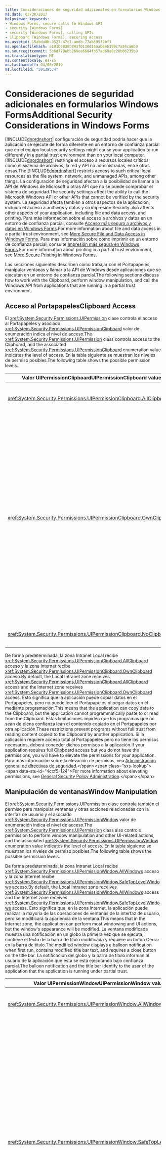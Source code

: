 ```yaml
---
title: Consideraciones de seguridad adicionales en formularios Windows Forms
ms.date: 03/30/2017
helpviewer_keywords:
- Windows Forms, secure calls to Windows API
- security [Windows Forms]
- security [Windows Forms], calling APIs
- Clipboard [Windows Forms], securing access
ms.assetid: 15abda8b-0527-47c7-aedb-77ab595f2bf1
ms.openlocfilehash: a101b5838b843f0130d16aab6eb199c7a54ca6b9
ms.sourcegitcommit: 5b6d778ebb269ee6684fb57ad69a8c28b06235b9
ms.translationtype: MT
ms.contentlocale: es-ES
ms.lasthandoff: 04/08/2019
ms.locfileid: "59139534"
---
```

# <a name="additional-security-considerations-in-windows-forms"></a><span data-ttu-id="4ccf5-102">Consideraciones de seguridad adicionales en formularios Windows Forms</span><span class="sxs-lookup"><span data-stu-id="4ccf5-102">Additional Security Considerations in Windows Forms</span></span>
[!INCLUDE[dnprdnshort](../../../includes/dnprdnshort-md.md)] <span data-ttu-id="4ccf5-103">configuración de seguridad podría hacer que la aplicación se ejecute de forma diferente en un entorno de confianza parcial que en el equipo local.</span><span class="sxs-lookup"><span data-stu-id="4ccf5-103">security settings might cause your application to run differently in a partial trust environment than on your local computer.</span></span> <span data-ttu-id="4ccf5-104">[!INCLUDE[dnprdnshort](../../../includes/dnprdnshort-md.md)] restringe el acceso a recursos locales críticos como el sistema de archivos, la red y API no administradas, entre otras cosas.</span><span class="sxs-lookup"><span data-stu-id="4ccf5-104">The [!INCLUDE[dnprdnshort](../../../includes/dnprdnshort-md.md)] restricts access to such critical local resources as the file system, network, and unmanaged APIs, among other things.</span></span> <span data-ttu-id="4ccf5-105">La configuración de seguridad afectan a la posibilidad de llamar a la API de Windows de Microsoft u otras API que no se puede comprobar el sistema de seguridad.</span><span class="sxs-lookup"><span data-stu-id="4ccf5-105">The security settings affect the ability to call the Microsoft Windows API or other APIs that cannot be verified by the security system.</span></span> <span data-ttu-id="4ccf5-106">La seguridad afecta también a otros aspectos de la aplicación, incluido el acceso a archivos y datos y su impresión.</span><span class="sxs-lookup"><span data-stu-id="4ccf5-106">Security also affects other aspects of your application, including file and data access, and printing.</span></span> <span data-ttu-id="4ccf5-107">Para más información sobre el acceso a archivos y datos en un entorno de confianza parcial, consulte [Acceso más seguro a archivos y datos en Windows Forms](more-secure-file-and-data-access-in-windows-forms.md).</span><span class="sxs-lookup"><span data-stu-id="4ccf5-107">For more information about file and data access in a partial trust environment, see [More Secure File and Data Access in Windows Forms](more-secure-file-and-data-access-in-windows-forms.md).</span></span> <span data-ttu-id="4ccf5-108">Para más información sobre cómo imprimir en un entorno de confianza parcial, consulte [Impresión más segura en Windows Forms](more-secure-printing-in-windows-forms.md).</span><span class="sxs-lookup"><span data-stu-id="4ccf5-108">For more information about printing in a partial trust environment, see [More Secure Printing in Windows Forms](more-secure-printing-in-windows-forms.md).</span></span>  
  
 <span data-ttu-id="4ccf5-109">Las secciones siguientes describen cómo trabajar con el Portapapeles, manipular ventanas y llamar a la API de Windows desde aplicaciones que se ejecutan en un entorno de confianza parcial.</span><span class="sxs-lookup"><span data-stu-id="4ccf5-109">The following sections discuss how to work with the Clipboard, perform window manipulation, and call the Windows API from applications that are running in a partial trust environment.</span></span>  
  
## <a name="clipboard-access"></a><span data-ttu-id="4ccf5-110">Acceso al Portapapeles</span><span class="sxs-lookup"><span data-stu-id="4ccf5-110">Clipboard Access</span></span>  
 <span data-ttu-id="4ccf5-111">El <xref:System.Security.Permissions.UIPermission> clase controla el acceso al Portapapeles y asociado <xref:System.Security.Permissions.UIPermissionClipboard> valor de enumeración indica el nivel de acceso.</span><span class="sxs-lookup"><span data-stu-id="4ccf5-111">The <xref:System.Security.Permissions.UIPermission> class controls access to the Clipboard, and the associated <xref:System.Security.Permissions.UIPermissionClipboard> enumeration value indicates the level of access.</span></span> <span data-ttu-id="4ccf5-112">En la tabla siguiente se muestran los niveles de permiso posibles.</span><span class="sxs-lookup"><span data-stu-id="4ccf5-112">The following table shows the possible permission levels.</span></span>  
  
|<span data-ttu-id="4ccf5-113">Valor UIPermissionClipboard</span><span class="sxs-lookup"><span data-stu-id="4ccf5-113">UIPermissionClipboard value</span></span>|<span data-ttu-id="4ccf5-114">Descripción</span><span class="sxs-lookup"><span data-stu-id="4ccf5-114">Description</span></span>|  
|---------------------------------|-----------------|  
|<xref:System.Security.Permissions.UIPermissionClipboard.AllClipboard>|<span data-ttu-id="4ccf5-115">El Portapapeles se puede utilizar sin límites.</span><span class="sxs-lookup"><span data-stu-id="4ccf5-115">The Clipboard can be used without restriction.</span></span>|  
|<xref:System.Security.Permissions.UIPermissionClipboard.OwnClipboard>|<span data-ttu-id="4ccf5-116">El Portapapeles se puede utilizar con ciertas limitaciones.</span><span class="sxs-lookup"><span data-stu-id="4ccf5-116">The Clipboard can be used with some restrictions.</span></span> <span data-ttu-id="4ccf5-117">La capacidad de colocar datos en el Portapapeles (operaciones del comando Copiar o Cortar) no está limitada.</span><span class="sxs-lookup"><span data-stu-id="4ccf5-117">The ability to put data on the Clipboard (Copy or Cut command operations) is unrestricted.</span></span> <span data-ttu-id="4ccf5-118">Los controles intrínsecos que acepten Pegar, como un cuadro de texto, pueden aceptar datos del Portapapeles, pero los controles de usuario no pueden leer el Portapapeles mediante programación.</span><span class="sxs-lookup"><span data-stu-id="4ccf5-118">Intrinsic controls that accept paste, such as a text box, can accept Clipboard data, but user controls cannot programmatically read from the Clipboard.</span></span>|  
|<xref:System.Security.Permissions.UIPermissionClipboard.NoClipboard>|<span data-ttu-id="4ccf5-119">No se puede usar el Portapapeles.</span><span class="sxs-lookup"><span data-stu-id="4ccf5-119">The Clipboard cannot be used.</span></span>|  
  
 <span data-ttu-id="4ccf5-120">De forma predeterminada, la zona Intranet Local recibe <xref:System.Security.Permissions.UIPermissionClipboard.AllClipboard> acceso y la zona Internet recibe <xref:System.Security.Permissions.UIPermissionClipboard.OwnClipboard> acceso.</span><span class="sxs-lookup"><span data-stu-id="4ccf5-120">By default, the Local Intranet zone receives <xref:System.Security.Permissions.UIPermissionClipboard.AllClipboard> access and the Internet zone receives <xref:System.Security.Permissions.UIPermissionClipboard.OwnClipboard> access.</span></span> <span data-ttu-id="4ccf5-121">Esto significa que la aplicación puede copiar datos en el Portapapeles, pero no puede leer el Portapapeles ni pegar datos en él mediante programación.</span><span class="sxs-lookup"><span data-stu-id="4ccf5-121">This means that the application can copy data to the Clipboard, but the application cannot programmatically paste to or read from the Clipboard.</span></span> <span data-ttu-id="4ccf5-122">Estas limitaciones impiden que los programas que no sean de plena confianza lean el contenido copiado en el Portapapeles por otra aplicación.</span><span class="sxs-lookup"><span data-stu-id="4ccf5-122">These restrictions prevent programs without full trust from reading content copied to the Clipboard by another application.</span></span> <span data-ttu-id="4ccf5-123">Si la aplicación requiere acceso total al Portapapeles pero no tiene los permisos necesarios, deberá conceder dichos permisos a la aplicación.</span><span class="sxs-lookup"><span data-stu-id="4ccf5-123">If your application requires full Clipboard access but you do not have the permissions, you will have to elevate the permissions for your application.</span></span> <span data-ttu-id="4ccf5-124">Para más información sobre la elevación de permisos, vea [Administración general de directivas de seguridad](https://docs.microsoft.com/previous-versions/dotnet/netframework-4.0/ed5htz45(v=vs.100)).</span><span class="sxs-lookup"><span data-stu-id="4ccf5-124">For more information about elevating permissions, see [General Security Policy Administration](https://docs.microsoft.com/previous-versions/dotnet/netframework-4.0/ed5htz45(v=vs.100)).</span></span>  
  
## <a name="window-manipulation"></a><span data-ttu-id="4ccf5-125">Manipulación de ventanas</span><span class="sxs-lookup"><span data-stu-id="4ccf5-125">Window Manipulation</span></span>  
 <span data-ttu-id="4ccf5-126">El <xref:System.Security.Permissions.UIPermission> clase controla también el permiso para manipular ventanas y otras acciones relacionadas con la interfaz de usuario y el asociado <xref:System.Security.Permissions.UIPermissionWindow> valor de enumeración indica el nivel de acceso.</span><span class="sxs-lookup"><span data-stu-id="4ccf5-126">The <xref:System.Security.Permissions.UIPermission> class also controls permission to perform window manipulation and other UI-related actions, and the associated <xref:System.Security.Permissions.UIPermissionWindow> enumeration value indicates the level of access.</span></span> <span data-ttu-id="4ccf5-127">En la tabla siguiente se muestran los niveles de permiso posibles.</span><span class="sxs-lookup"><span data-stu-id="4ccf5-127">The following table shows the possible permission levels.</span></span>  
  
 <span data-ttu-id="4ccf5-128">De forma predeterminada, la zona Intranet Local recibe <xref:System.Security.Permissions.UIPermissionWindow.AllWindows> acceso y la zona Internet recibe <xref:System.Security.Permissions.UIPermissionWindow.SafeTopLevelWindows> acceso.</span><span class="sxs-lookup"><span data-stu-id="4ccf5-128">By default, the Local Intranet zone receives <xref:System.Security.Permissions.UIPermissionWindow.AllWindows> access and the Internet zone receives <xref:System.Security.Permissions.UIPermissionWindow.SafeTopLevelWindows> access.</span></span> <span data-ttu-id="4ccf5-129">Esto significa que, en la zona Internet, la aplicación puede realizar la mayoría de las operaciones de ventanas de la interfaz de usuario, pero se modificará la apariencia de la ventana.</span><span class="sxs-lookup"><span data-stu-id="4ccf5-129">This means that in the Internet zone, the application can perform most windowing and UI actions, but the window's appearance will be modified.</span></span> <span data-ttu-id="4ccf5-130">La ventana modificada muestra una notificación en un globo la primera vez que se ejecuta, contiene el texto de la barra de título modificada y requiere un botón Cerrar en la barra de título.</span><span class="sxs-lookup"><span data-stu-id="4ccf5-130">The modified window displays a balloon notification when first run, contains modified title bar text, and requires a close button on the title bar.</span></span> <span data-ttu-id="4ccf5-131">La notificación del globo y la barra de título informan al usuario de la aplicación que esta se está ejecutando bajo confianza parcial.</span><span class="sxs-lookup"><span data-stu-id="4ccf5-131">The balloon notification and the title bar identify to the user of the application that the application is running under partial trust.</span></span>  
  
|<span data-ttu-id="4ccf5-132">Valor UIPermissionWindow</span><span class="sxs-lookup"><span data-stu-id="4ccf5-132">UIPermissionWindow value</span></span>|<span data-ttu-id="4ccf5-133">Descripción</span><span class="sxs-lookup"><span data-stu-id="4ccf5-133">Description</span></span>|  
|------------------------------|-----------------|  
|<xref:System.Security.Permissions.UIPermissionWindow.AllWindows>|<span data-ttu-id="4ccf5-134">Los usuarios pueden utilizar todas las ventanas y eventos de entrada de usuario sin restricciones.</span><span class="sxs-lookup"><span data-stu-id="4ccf5-134">Users can use all windows and user input events without restriction.</span></span>|  
|<xref:System.Security.Permissions.UIPermissionWindow.SafeTopLevelWindows>|<span data-ttu-id="4ccf5-135">Los usuarios solo pueden utilizar ventanas de nivel superior y ventanas secundarias más seguras para dibujar, y solo pueden utilizar eventos de entrada de datos del usuario para la interfaz de usuario dentro de dichas ventanas de nivel superior y ventanas secundarias.</span><span class="sxs-lookup"><span data-stu-id="4ccf5-135">Users can use only safer top-level windows and safer subwindows for drawing, and can use only user input events for the user interface within those top-level windows and subwindows.</span></span> <span data-ttu-id="4ccf5-136">Estas ventanas más seguras están claramente etiquetadas y tienen restricciones de tamaño máximo y mínimo.</span><span class="sxs-lookup"><span data-stu-id="4ccf5-136">These safer windows are clearly labeled and have minimum and maximum size restrictions.</span></span> <span data-ttu-id="4ccf5-137">Las restricciones de evitar los ataques de suplantación de identidad potencialmente perjudiciales, como la imitación de pantallas de inicio de sesión del sistema o el escritorio del sistema y restringe el acceso mediante programación principal de windows, la API relacionadas con el foco y el uso de la <xref:System.Windows.Forms.ToolTip> (control),</span><span class="sxs-lookup"><span data-stu-id="4ccf5-137">The restrictions prevent potentially harmful spoofing attacks, such as imitating system logon screens or the system desktop, and restricts programmatic access to parent windows, focus-related APIs, and use of the <xref:System.Windows.Forms.ToolTip> control,</span></span>|  
|<xref:System.Security.Permissions.UIPermissionWindow.SafeSubWindows>|<span data-ttu-id="4ccf5-138">Los usuarios solo pueden utilizar ventanas secundarias más seguras para dibujar, y solo pueden utilizar eventos de entrada del usuario para la interfaz de usuario dentro de esa ventana secundaria.</span><span class="sxs-lookup"><span data-stu-id="4ccf5-138">Users can use only safer subwindows for drawing, and can use only user input events for the user interface within that subwindow.</span></span> <span data-ttu-id="4ccf5-139">Un control mostrado en un explorador es un ejemplo de una ventana secundaria más segura.</span><span class="sxs-lookup"><span data-stu-id="4ccf5-139">A control displayed within a browser is an example of a safer subwindow.</span></span>|  
|<xref:System.Security.Permissions.UIPermissionWindow.NoWindows>|<span data-ttu-id="4ccf5-140">Los usuarios no pueden utilizar ninguna ventana ni ningún evento de interfaz de usuario.</span><span class="sxs-lookup"><span data-stu-id="4ccf5-140">Users cannot use any windows or user interface events.</span></span> <span data-ttu-id="4ccf5-141">No se puede utilizar ninguna interfaz de usuario.</span><span class="sxs-lookup"><span data-stu-id="4ccf5-141">No user interface can be used.</span></span>|  
  
 <span data-ttu-id="4ccf5-142">Cada nivel de permiso identificado por la <xref:System.Security.Permissions.UIPermissionWindow> enumeración permite menos acciones que el nivel por encima de él.</span><span class="sxs-lookup"><span data-stu-id="4ccf5-142">Each permission level identified by the <xref:System.Security.Permissions.UIPermissionWindow> enumeration allows fewer actions than the level above it.</span></span> <span data-ttu-id="4ccf5-143">Las tablas siguientes indican las acciones que están restringidas por la <xref:System.Security.Permissions.UIPermissionWindow.SafeTopLevelWindows> y <xref:System.Security.Permissions.UIPermissionWindow.SafeSubWindows> valores.</span><span class="sxs-lookup"><span data-stu-id="4ccf5-143">The following tables indicate the actions that are restricted by the <xref:System.Security.Permissions.UIPermissionWindow.SafeTopLevelWindows> and <xref:System.Security.Permissions.UIPermissionWindow.SafeSubWindows> values.</span></span> <span data-ttu-id="4ccf5-144">Para saber los permisos exactos necesarios para cada miembro, consulte el material de referencia de dicho miembro en la documentación de la biblioteca de clases de .NET Framework.</span><span class="sxs-lookup"><span data-stu-id="4ccf5-144">For exact permissions that are required for each member, see the reference for that member in the .NET Framework class library documentation.</span></span>  
  
 <xref:System.Security.Permissions.UIPermissionWindow.SafeTopLevelWindows> <span data-ttu-id="4ccf5-145">permiso restringe las acciones enumeradas en la tabla siguiente.</span><span class="sxs-lookup"><span data-stu-id="4ccf5-145">permission restricts the actions listed in the following table.</span></span>  
  
|<span data-ttu-id="4ccf5-146">Componente</span><span class="sxs-lookup"><span data-stu-id="4ccf5-146">Component</span></span>|<span data-ttu-id="4ccf5-147">Acciones restringidas</span><span class="sxs-lookup"><span data-stu-id="4ccf5-147">Restricted actions</span></span>|  
|---------------|------------------------|  
|<xref:System.Windows.Forms.Application>|<span data-ttu-id="4ccf5-148">-   Establecer la propiedad <xref:System.Windows.Forms.Application.SafeTopLevelCaptionFormat%2A>.</span><span class="sxs-lookup"><span data-stu-id="4ccf5-148">-   Setting the <xref:System.Windows.Forms.Application.SafeTopLevelCaptionFormat%2A> property.</span></span>|  
|<xref:System.Windows.Forms.Control>|<span data-ttu-id="4ccf5-149">-Obtener la <xref:System.Windows.Forms.Control.Parent%2A> propiedad.</span><span class="sxs-lookup"><span data-stu-id="4ccf5-149">-   Getting the <xref:System.Windows.Forms.Control.Parent%2A> property.</span></span><br /><span data-ttu-id="4ccf5-150">-   Establecer la propiedad `Region`.</span><span class="sxs-lookup"><span data-stu-id="4ccf5-150">-   Setting the `Region` property.</span></span><br /><span data-ttu-id="4ccf5-151">-Llamar el <xref:System.Windows.Forms.Control.FindForm%2A> , <xref:System.Windows.Forms.Control.Focus%2A>, <xref:System.Windows.Forms.Control.FromChildHandle%2A> y <xref:System.Windows.Forms.Control.FromHandle%2A>, <xref:System.Windows.Forms.Control.PreProcessMessage%2A>, <xref:System.Windows.Forms.Control.ReflectMessage%2A>, o <xref:System.Windows.Forms.Control.SetTopLevel%2A> método.</span><span class="sxs-lookup"><span data-stu-id="4ccf5-151">-   Calling the <xref:System.Windows.Forms.Control.FindForm%2A> , <xref:System.Windows.Forms.Control.Focus%2A>, <xref:System.Windows.Forms.Control.FromChildHandle%2A> and <xref:System.Windows.Forms.Control.FromHandle%2A>, <xref:System.Windows.Forms.Control.PreProcessMessage%2A>, <xref:System.Windows.Forms.Control.ReflectMessage%2A>, or <xref:System.Windows.Forms.Control.SetTopLevel%2A> method.</span></span><br /><span data-ttu-id="4ccf5-152">-Llamar el <xref:System.Windows.Forms.Control.GetChildAtPoint%2A> método si el control devuelto no es un elemento secundario del control que realiza la llamada.</span><span class="sxs-lookup"><span data-stu-id="4ccf5-152">-   Calling the <xref:System.Windows.Forms.Control.GetChildAtPoint%2A> method if the control returned is not a child of the calling control.</span></span><br /><span data-ttu-id="4ccf5-153">-   Modificar el foco en un control contenedor.</span><span class="sxs-lookup"><span data-stu-id="4ccf5-153">-   Modify control focus inside a container control.</span></span>|  
|<xref:System.Windows.Forms.Cursor>|<span data-ttu-id="4ccf5-154">-   Establecer la propiedad <xref:System.Windows.Forms.Cursor.Clip%2A>.</span><span class="sxs-lookup"><span data-stu-id="4ccf5-154">-   Setting the <xref:System.Windows.Forms.Cursor.Clip%2A> property.</span></span><br /><span data-ttu-id="4ccf5-155">-Llamar el <xref:System.Windows.Forms.Control.Hide%2A> método.</span><span class="sxs-lookup"><span data-stu-id="4ccf5-155">-   Calling the <xref:System.Windows.Forms.Control.Hide%2A> method.</span></span>|  
|<xref:System.Windows.Forms.DataGrid>|<span data-ttu-id="4ccf5-156">-Llamar el <xref:System.Windows.Forms.ContainerControl.ProcessTabKey%2A> método.</span><span class="sxs-lookup"><span data-stu-id="4ccf5-156">-   Calling the <xref:System.Windows.Forms.ContainerControl.ProcessTabKey%2A> method.</span></span>|  
|<xref:System.Windows.Forms.Form>|<span data-ttu-id="4ccf5-157">-Obtener la <xref:System.Windows.Forms.Form.ActiveForm%2A> o <xref:System.Windows.Forms.Form.MdiParent%2A> propiedad.</span><span class="sxs-lookup"><span data-stu-id="4ccf5-157">-   Getting the <xref:System.Windows.Forms.Form.ActiveForm%2A> or <xref:System.Windows.Forms.Form.MdiParent%2A> property.</span></span><br /><span data-ttu-id="4ccf5-158">-Establecer la <xref:System.Windows.Forms.Form.ControlBox%2A>, <xref:System.Windows.Forms.Form.ShowInTaskbar%2A>, o <xref:System.Windows.Forms.Form.TopMost%2A> propiedad.</span><span class="sxs-lookup"><span data-stu-id="4ccf5-158">-   Setting the <xref:System.Windows.Forms.Form.ControlBox%2A>, <xref:System.Windows.Forms.Form.ShowInTaskbar%2A>, or <xref:System.Windows.Forms.Form.TopMost%2A> property.</span></span><br /><span data-ttu-id="4ccf5-159">-Establecer la <xref:System.Windows.Forms.Form.Opacity%2A> propiedad por debajo del 50%.</span><span class="sxs-lookup"><span data-stu-id="4ccf5-159">-   Setting the <xref:System.Windows.Forms.Form.Opacity%2A> property below 50%.</span></span><br /><span data-ttu-id="4ccf5-160">-Establecer la <xref:System.Windows.Forms.Form.WindowState%2A> propiedad <xref:System.Windows.Forms.FormWindowState.Minimized> mediante programación.</span><span class="sxs-lookup"><span data-stu-id="4ccf5-160">-   Setting the <xref:System.Windows.Forms.Form.WindowState%2A> property to <xref:System.Windows.Forms.FormWindowState.Minimized> programmatically.</span></span><br /><span data-ttu-id="4ccf5-161">-Llamar el <xref:System.Windows.Forms.Form.Activate%2A> método.</span><span class="sxs-lookup"><span data-stu-id="4ccf5-161">-   Calling the <xref:System.Windows.Forms.Form.Activate%2A> method.</span></span><br /><span data-ttu-id="4ccf5-162">-El uso de la <xref:System.Windows.Forms.FormBorderStyle.None>, <xref:System.Windows.Forms.FormBorderStyle.FixedToolWindow>, y <xref:System.Windows.Forms.FormBorderStyle.SizableToolWindow><xref:System.Windows.Forms.FormBorderStyle> valores de enumeración.</span><span class="sxs-lookup"><span data-stu-id="4ccf5-162">-   Using the <xref:System.Windows.Forms.FormBorderStyle.None>, <xref:System.Windows.Forms.FormBorderStyle.FixedToolWindow>, and <xref:System.Windows.Forms.FormBorderStyle.SizableToolWindow><xref:System.Windows.Forms.FormBorderStyle> enumeration values.</span></span>|  
|<xref:System.Windows.Forms.NotifyIcon>|<span data-ttu-id="4ccf5-163">-Usar el <xref:System.Windows.Forms.NotifyIcon> componente está completamente restringido.</span><span class="sxs-lookup"><span data-stu-id="4ccf5-163">-   Using the <xref:System.Windows.Forms.NotifyIcon> component is completely restricted.</span></span>|  
  
 <span data-ttu-id="4ccf5-164">El <xref:System.Security.Permissions.UIPermissionWindow.SafeSubWindows> valor restringe las acciones enumeradas en la siguiente tabla, además a las limitaciones que impone el <xref:System.Security.Permissions.UIPermissionWindow.SafeTopLevelWindows> valor.</span><span class="sxs-lookup"><span data-stu-id="4ccf5-164">The <xref:System.Security.Permissions.UIPermissionWindow.SafeSubWindows> value restricts the actions listed in the following table, in addition to the restrictions placed by the <xref:System.Security.Permissions.UIPermissionWindow.SafeTopLevelWindows> value.</span></span>  
  
|<span data-ttu-id="4ccf5-165">Componente</span><span class="sxs-lookup"><span data-stu-id="4ccf5-165">Component</span></span>|<span data-ttu-id="4ccf5-166">Acciones restringidas</span><span class="sxs-lookup"><span data-stu-id="4ccf5-166">Restricted actions</span></span>|  
|---------------|------------------------|  
|<xref:System.Windows.Forms.CommonDialog>|<span data-ttu-id="4ccf5-167">-Mostrando un cuadro de diálogo derivado de la <xref:System.Windows.Forms.CommonDialog> clase.</span><span class="sxs-lookup"><span data-stu-id="4ccf5-167">-   Showing a dialog box derived from the <xref:System.Windows.Forms.CommonDialog> class.</span></span>|  
|<xref:System.Windows.Forms.Control>|<span data-ttu-id="4ccf5-168">-Llamar el <xref:System.Windows.Forms.Control.CreateGraphics%2A> método.</span><span class="sxs-lookup"><span data-stu-id="4ccf5-168">-   Calling the <xref:System.Windows.Forms.Control.CreateGraphics%2A> method.</span></span><br /><span data-ttu-id="4ccf5-169">-   Establecer la propiedad <xref:System.Windows.Forms.Control.Cursor%2A>.</span><span class="sxs-lookup"><span data-stu-id="4ccf5-169">-   Setting the <xref:System.Windows.Forms.Control.Cursor%2A> property.</span></span>|  
|<xref:System.Windows.Forms.Control.Cursor%2A>|<span data-ttu-id="4ccf5-170">-   Establecer la propiedad <xref:System.Windows.Forms.Cursor.Current%2A>.</span><span class="sxs-lookup"><span data-stu-id="4ccf5-170">-   Setting the <xref:System.Windows.Forms.Cursor.Current%2A> property.</span></span>|  
|<xref:System.Windows.Forms.MessageBox>|<span data-ttu-id="4ccf5-171">-Llamar el <xref:System.Windows.Forms.Form.Show%2A> método.</span><span class="sxs-lookup"><span data-stu-id="4ccf5-171">-   Calling the <xref:System.Windows.Forms.Form.Show%2A> method.</span></span>|  
  
### <a name="hosting-third-party-controls"></a><span data-ttu-id="4ccf5-172">Hospedaje de controles de terceros</span><span class="sxs-lookup"><span data-stu-id="4ccf5-172">Hosting Third-Party Controls</span></span>  
 <span data-ttu-id="4ccf5-173">Otro tipo de manipulación de ventanas es posible si los formularios hospedan controles de terceros.</span><span class="sxs-lookup"><span data-stu-id="4ccf5-173">Another kind of window manipulation can occur if your forms host third-party controls.</span></span> <span data-ttu-id="4ccf5-174">Un control de terceros es cualquier personalizado <xref:System.Windows.Forms.UserControl> que no se ha desarrollado y compilado usted mismo.</span><span class="sxs-lookup"><span data-stu-id="4ccf5-174">A third-party control is any custom <xref:System.Windows.Forms.UserControl> that you have not developed and compiled yourself.</span></span> <span data-ttu-id="4ccf5-175">Aunque el escenario de hospedaje es difícil de manipular, teóricamente es posible que un control de terceros expanda su superficie de representación para abarcar toda el área del formulario.</span><span class="sxs-lookup"><span data-stu-id="4ccf5-175">Although the hosting scenario is hard to exploit, it is theoretically possible for a third-party control to expand its rendering surface to cover the entire area of your form.</span></span> <span data-ttu-id="4ccf5-176">Después, el control podría imitar un cuadro de diálogo crítico y solicitar información tal como una combinación de nombre de usuario y contraseña o los números de cuenta bancaria de sus usuarios.</span><span class="sxs-lookup"><span data-stu-id="4ccf5-176">This control could then mimic a critical dialog box, and request information such as username/password combinations or bank account numbers from your users.</span></span>  
  
 <span data-ttu-id="4ccf5-177">Para limitar este riesgo potencial, utilice controles de terceros pertenecientes únicamente a proveedores de confianza.</span><span class="sxs-lookup"><span data-stu-id="4ccf5-177">To limit this potential risk, use third-party controls only from vendors you can trust.</span></span> <span data-ttu-id="4ccf5-178">Si utiliza controles de terceros que ha descargado de un origen que no puede comprobar, se recomienda que revise el código fuente en busca de posibles puntos vulnerables.</span><span class="sxs-lookup"><span data-stu-id="4ccf5-178">If you use third-party controls you have downloaded from an unverifiable source, we recommend that you review the source code for potential exploits.</span></span> <span data-ttu-id="4ccf5-179">Después de comprobar que el origen no es malintencionado, debería compilar el ensamblado para garantizar que el origen coincide con el ensamblado.</span><span class="sxs-lookup"><span data-stu-id="4ccf5-179">After you've verified that the source is non-malicious, you should compile the assembly yourself to ensure that the source matches the assembly.</span></span>  
  
## <a name="windows-api-calls"></a><span data-ttu-id="4ccf5-180">Llamadas de API de Windows</span><span class="sxs-lookup"><span data-stu-id="4ccf5-180">Windows API Calls</span></span>  
 <span data-ttu-id="4ccf5-181">Si el diseño de la aplicación requiere llamar a una función de la API de Windows, tiene acceso a código no administrado.</span><span class="sxs-lookup"><span data-stu-id="4ccf5-181">If your application design requires calling a function from the Windows API, you are accessing unmanaged code.</span></span> <span data-ttu-id="4ccf5-182">En este caso no se puede determinar las acciones del código en la ventana o el sistema operativo cuando se trabaja con valores o llamadas API de Windows.</span><span class="sxs-lookup"><span data-stu-id="4ccf5-182">In this case the code's actions to the window or operating system cannot be determined when you are working with Windows API calls or values.</span></span> <span data-ttu-id="4ccf5-183">El <xref:System.Security.Permissions.SecurityPermission> clase y el <xref:System.Security.Permissions.SecurityPermissionFlag.UnmanagedCode> valor de la <xref:System.Security.Permissions.SecurityPermissionFlag> enumeración controlar el acceso a código no administrado.</span><span class="sxs-lookup"><span data-stu-id="4ccf5-183">The <xref:System.Security.Permissions.SecurityPermission> class and the <xref:System.Security.Permissions.SecurityPermissionFlag.UnmanagedCode> value of the <xref:System.Security.Permissions.SecurityPermissionFlag> enumeration control access to unmanaged code.</span></span> <span data-ttu-id="4ccf5-184">Una aplicación puede tener acceso a código no administrado, solo cuando se concede el <xref:System.Security.Permissions.SecurityPermissionFlag.UnmanagedCode> permiso.</span><span class="sxs-lookup"><span data-stu-id="4ccf5-184">An application can access unmanaged code only when it is granted the <xref:System.Security.Permissions.SecurityPermissionFlag.UnmanagedCode> permission.</span></span> <span data-ttu-id="4ccf5-185">De manera predeterminada, solo las aplicaciones que se ejecutan localmente pueden llamar a código no administrado.</span><span class="sxs-lookup"><span data-stu-id="4ccf5-185">By default, only applications that are running locally can call unmanaged code.</span></span>  
  
 <span data-ttu-id="4ccf5-186">Algunos miembros de Windows Forms proporcionan acceso no administrado que requiere el <xref:System.Security.Permissions.SecurityPermissionFlag.UnmanagedCode> permiso.</span><span class="sxs-lookup"><span data-stu-id="4ccf5-186">Some Windows Forms members provide unmanaged access that requires the <xref:System.Security.Permissions.SecurityPermissionFlag.UnmanagedCode> permission.</span></span> <span data-ttu-id="4ccf5-187">En la tabla siguiente se enumera los miembros en el <xref:System.Windows.Forms> espacio de nombres que requieren el permiso.</span><span class="sxs-lookup"><span data-stu-id="4ccf5-187">The following table lists the members in the <xref:System.Windows.Forms> namespace that require the permission.</span></span> <span data-ttu-id="4ccf5-188">Para más información sobre los permisos necesarios para un miembro, consulte la documentación de la biblioteca de clases de .NET Framework.</span><span class="sxs-lookup"><span data-stu-id="4ccf5-188">For more information about the permissions that are required for a member, see the .NET Framework class library documentation.</span></span>  
  
|<span data-ttu-id="4ccf5-189">Componente</span><span class="sxs-lookup"><span data-stu-id="4ccf5-189">Component</span></span>|<span data-ttu-id="4ccf5-190">Miembro</span><span class="sxs-lookup"><span data-stu-id="4ccf5-190">Member</span></span>|  
|---------------|------------|  
|<xref:System.Windows.Forms.Application>|<span data-ttu-id="4ccf5-191">Método -   <xref:System.Windows.Forms.Application.AddMessageFilter%2A></span><span class="sxs-lookup"><span data-stu-id="4ccf5-191">-   <xref:System.Windows.Forms.Application.AddMessageFilter%2A> method</span></span><br /><span data-ttu-id="4ccf5-192">-   <xref:System.Windows.Forms.Application.CurrentInputLanguage%2A> Propiedad</span><span class="sxs-lookup"><span data-stu-id="4ccf5-192">-   <xref:System.Windows.Forms.Application.CurrentInputLanguage%2A> property</span></span><br /><span data-ttu-id="4ccf5-193">Método -   `Exit`</span><span class="sxs-lookup"><span data-stu-id="4ccf5-193">-   `Exit` method</span></span><br /><span data-ttu-id="4ccf5-194">Método -   <xref:System.Windows.Forms.Application.ExitThread%2A></span><span class="sxs-lookup"><span data-stu-id="4ccf5-194">-   <xref:System.Windows.Forms.Application.ExitThread%2A> method</span></span><br /><span data-ttu-id="4ccf5-195">-   <xref:System.Windows.Forms.Application.ThreadException> Evento</span><span class="sxs-lookup"><span data-stu-id="4ccf5-195">-   <xref:System.Windows.Forms.Application.ThreadException> event</span></span>|  
|<xref:System.Windows.Forms.CommonDialog>|<span data-ttu-id="4ccf5-196">Método -   <xref:System.Windows.Forms.CommonDialog.HookProc%2A></span><span class="sxs-lookup"><span data-stu-id="4ccf5-196">-   <xref:System.Windows.Forms.CommonDialog.HookProc%2A> method</span></span><br /><span data-ttu-id="4ccf5-197">-   <xref:System.Windows.Forms.CommonDialog.OwnerWndProc%2A>\ (método)</span><span class="sxs-lookup"><span data-stu-id="4ccf5-197">-   <xref:System.Windows.Forms.CommonDialog.OwnerWndProc%2A>\ method</span></span><br /><span data-ttu-id="4ccf5-198">Método -   <xref:System.Windows.Forms.CommonDialog.Reset%2A></span><span class="sxs-lookup"><span data-stu-id="4ccf5-198">-   <xref:System.Windows.Forms.CommonDialog.Reset%2A> method</span></span><br /><span data-ttu-id="4ccf5-199">Método -   <xref:System.Windows.Forms.CommonDialog.RunDialog%2A></span><span class="sxs-lookup"><span data-stu-id="4ccf5-199">-   <xref:System.Windows.Forms.CommonDialog.RunDialog%2A> method</span></span>|  
|<xref:System.Windows.Forms.Control>|<span data-ttu-id="4ccf5-200">Método -   <xref:System.Windows.Forms.Control.CreateParams%2A></span><span class="sxs-lookup"><span data-stu-id="4ccf5-200">-   <xref:System.Windows.Forms.Control.CreateParams%2A> method</span></span><br /><span data-ttu-id="4ccf5-201">Método -   <xref:System.Windows.Forms.Control.DefWndProc%2A></span><span class="sxs-lookup"><span data-stu-id="4ccf5-201">-   <xref:System.Windows.Forms.Control.DefWndProc%2A> method</span></span><br /><span data-ttu-id="4ccf5-202">Método -   <xref:System.Windows.Forms.Control.DestroyHandle%2A></span><span class="sxs-lookup"><span data-stu-id="4ccf5-202">-   <xref:System.Windows.Forms.Control.DestroyHandle%2A> method</span></span><br /><span data-ttu-id="4ccf5-203">Método -   <xref:System.Windows.Forms.Control.WndProc%2A></span><span class="sxs-lookup"><span data-stu-id="4ccf5-203">-   <xref:System.Windows.Forms.Control.WndProc%2A> method</span></span>|  
|<xref:System.Windows.Forms.Help>|<span data-ttu-id="4ccf5-204">-   <xref:System.Windows.Forms.Help.ShowHelp%2A> Métodos</span><span class="sxs-lookup"><span data-stu-id="4ccf5-204">-   <xref:System.Windows.Forms.Help.ShowHelp%2A> methods</span></span><br /><span data-ttu-id="4ccf5-205">Método -   <xref:System.Windows.Forms.Help.ShowHelpIndex%2A></span><span class="sxs-lookup"><span data-stu-id="4ccf5-205">-   <xref:System.Windows.Forms.Help.ShowHelpIndex%2A> method</span></span>|  
|<xref:System.Windows.Forms.NativeWindow>|<span data-ttu-id="4ccf5-206">-   <xref:System.Windows.Forms.NativeWindow> Clase</span><span class="sxs-lookup"><span data-stu-id="4ccf5-206">-   <xref:System.Windows.Forms.NativeWindow> class</span></span>|  
|<xref:System.Windows.Forms.Screen>|<span data-ttu-id="4ccf5-207">Método -   <xref:System.Windows.Forms.Screen.FromHandle%2A></span><span class="sxs-lookup"><span data-stu-id="4ccf5-207">-   <xref:System.Windows.Forms.Screen.FromHandle%2A> method</span></span>|  
|<xref:System.Windows.Forms.SendKeys>|<span data-ttu-id="4ccf5-208">Método -   <xref:System.Windows.Forms.SendKeys.Send%2A></span><span class="sxs-lookup"><span data-stu-id="4ccf5-208">-   <xref:System.Windows.Forms.SendKeys.Send%2A> method</span></span><br /><span data-ttu-id="4ccf5-209">Método -   <xref:System.Windows.Forms.SendKeys.SendWait%2A></span><span class="sxs-lookup"><span data-stu-id="4ccf5-209">-   <xref:System.Windows.Forms.SendKeys.SendWait%2A> method</span></span>|  
  
 <span data-ttu-id="4ccf5-210">Si la aplicación no tiene permiso para llamar a código no administrado, la aplicación debe solicitar <xref:System.Security.Permissions.SecurityPermissionFlag.UnmanagedCode> permiso, o bien debe tener en cuenta las formas alternativas de implementación de características; en muchos casos, Windows Forms proporciona una alternativa administrada a Windows Funciones de la API.</span><span class="sxs-lookup"><span data-stu-id="4ccf5-210">If your application does not have permission to call unmanaged code, your application must request <xref:System.Security.Permissions.SecurityPermissionFlag.UnmanagedCode> permission, or you must consider alternative ways of implementing features; in many cases, Windows Forms provides a managed alternative to Windows API functions.</span></span> <span data-ttu-id="4ccf5-211">Si no existen ningún medio alternativo y la aplicación debe tener acceso a código no administrado, deberá elevar los permisos a la aplicación.</span><span class="sxs-lookup"><span data-stu-id="4ccf5-211">If no alternative means exist and the application must access unmanaged code, you will have to elevate the permissions for the application.</span></span>  
  
 <span data-ttu-id="4ccf5-212">El permiso para llamar a código no administrado permite a una aplicación realizar casi todo.</span><span class="sxs-lookup"><span data-stu-id="4ccf5-212">Permission to call unmanaged code allows an application to perform most anything.</span></span> <span data-ttu-id="4ccf5-213">Por ello, este permiso para llamar a código no administrado únicamente se debe conceder a aplicaciones que procedan de un origen de confianza.</span><span class="sxs-lookup"><span data-stu-id="4ccf5-213">Therefore, permission to call unmanaged code should only be granted for applications that come from a trusted source.</span></span> <span data-ttu-id="4ccf5-214">De forma alternativa, dependiendo de la aplicación, la función que realiza la llamada al código no administrado podría ser opcional, o solo habilitarse en el entorno de plena confianza.</span><span class="sxs-lookup"><span data-stu-id="4ccf5-214">Alternatively, depending on the application, the piece of application functionality that makes the call to unmanaged code could be optional, or enabled in the full trust environment only.</span></span> <span data-ttu-id="4ccf5-215">Para más información sobre los permisos arriesgados, vea [Dangerous Permissions and Policy Administration](../misc/dangerous-permissions-and-policy-administration.md) (Permisos peligrosos y administración de directivas).</span><span class="sxs-lookup"><span data-stu-id="4ccf5-215">For more information about dangerous permissions, see [Dangerous Permissions and Policy Administration](../misc/dangerous-permissions-and-policy-administration.md).</span></span> <span data-ttu-id="4ccf5-216">Para más información sobre la elevación de permisos, vea [Administración general de directivas de seguridad](https://docs.microsoft.com/previous-versions/dotnet/netframework-4.0/ed5htz45(v=vs.100)).</span><span class="sxs-lookup"><span data-stu-id="4ccf5-216">For more information about elevating permissions, see [General Security Policy Administration](https://docs.microsoft.com/previous-versions/dotnet/netframework-4.0/ed5htz45(v=vs.100)).</span></span>  
  
## <a name="see-also"></a><span data-ttu-id="4ccf5-217">Vea también</span><span class="sxs-lookup"><span data-stu-id="4ccf5-217">See also</span></span>

- [<span data-ttu-id="4ccf5-218">Acceso más seguro a archivos y datos en formularios Windows Forms</span><span class="sxs-lookup"><span data-stu-id="4ccf5-218">More Secure File and Data Access in Windows Forms</span></span>](more-secure-file-and-data-access-in-windows-forms.md)
- [<span data-ttu-id="4ccf5-219">Impresión más segura en formularios Windows Forms</span><span class="sxs-lookup"><span data-stu-id="4ccf5-219">More Secure Printing in Windows Forms</span></span>](more-secure-printing-in-windows-forms.md)
- [<span data-ttu-id="4ccf5-220">Información general sobre la seguridad en formularios Windows Forms</span><span class="sxs-lookup"><span data-stu-id="4ccf5-220">Security in Windows Forms Overview</span></span>](security-in-windows-forms-overview.md)
- [<span data-ttu-id="4ccf5-221">Seguridad en los formularios Windows Forms</span><span class="sxs-lookup"><span data-stu-id="4ccf5-221">Windows Forms Security</span></span>](windows-forms-security.md)
- [<span data-ttu-id="4ccf5-222">Proteger las aplicaciones ClickOnce</span><span class="sxs-lookup"><span data-stu-id="4ccf5-222">Securing ClickOnce Applications</span></span>](/visualstudio/deployment/securing-clickonce-applications)
